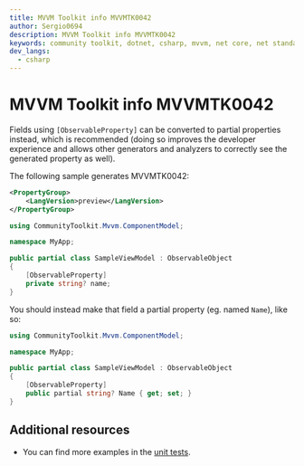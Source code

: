 ```yaml
---
title: MVVM Toolkit info MVVMTK0042
author: Sergio0694
description: MVVM Toolkit info MVVMTK0042
keywords: community toolkit, dotnet, csharp, mvvm, net core, net standard, source generators
dev_langs:
  - csharp
---
```


# MVVM Toolkit info MVVMTK0042

Fields using `[ObservableProperty]` can be converted to partial properties instead, which is recommended (doing so improves the developer experience and allows other generators and analyzers to correctly see the generated property as well).

The following sample generates MVVMTK0042:

```xml
<PropertyGroup>
    <LangVersion>preview</LangVersion>
</PropertyGroup>
```
```csharp
using CommunityToolkit.Mvvm.ComponentModel;

namespace MyApp;

public partial class SampleViewModel : ObservableObject
{
    [ObservableProperty]
    private string? name;
}
```

You should instead make that field a partial property (eg. named `Name`), like so:

```csharp
using CommunityToolkit.Mvvm.ComponentModel;

namespace MyApp;

public partial class SampleViewModel : ObservableObject
{
    [ObservableProperty]
    public partial string? Name { get; set; }
}
```

## Additional resources

- You can find more examples in the [unit tests](https://github.com/CommunityToolkit/dotnet/tree/main/tests/CommunityToolkit.Mvvm.SourceGenerators.UnitTests).
